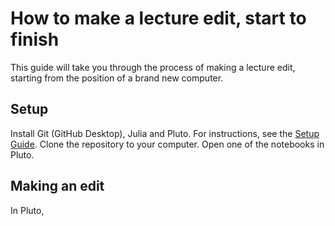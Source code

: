 # How to make a lecture edit, start to finish
This guide will take you through the process of making a lecture edit, starting from the position of a brand new computer.

## Setup
Install Git (GitHub Desktop), Julia and Pluto. For instructions, see the [Setup Guide](setup.md). Clone the repository to your computer. Open one of the notebooks in Pluto.

## Making an edit
In Pluto, 
